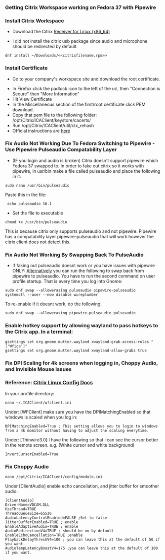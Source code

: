 ### Getting Citrix Workspace working on Fedora 37 with Pipewire

### Install Citrix Workspace
*  Download the Citrix [Receiver for Linux (x86_64)](https://www.citrix.com/downloads/citrix-receiver/linux/receiver-for-linux-latest.html)
 - I did not install the citrix usb package since audio and microphone should be redirected by default.

```
dnf install ~/Downloads/<<citrixfilename.rpm>>
```
### Install Certificate

* Go to your company's workspace site and download the root certificate. 
 - In Firefox click the padlock icon to the left of the url, then "Connection is Secure" then "More Information"
 - Hit View Certificate
 - In the Miscellaneous section of the first/root certificate click PEM download.
 - Copy that pem file to the following folder: /opt/Citrix/ICAClient/keystore/cacerts/ 
 - Run /opt/Citrix/ICAClient/util/ctx_rehash 
 - Official instructions are [here](https://support.citrix.com/article/CTX231524/citrix-workspace-app-for-linux-how-to-trust-a-ca-certificate)

### Fix Audio Not Working Due To Fedora Switching to Pipewire - Use Pipewire Pulseaudio Compatability Layer

*  (IF you login and audio is broken) Citrix doesn't support pipewire which Fedora 37 swapped to. In order to fake out citrix so it works with pipewire, in usr/bin make a file called pulseaudio and place the following in it:
```
sudo nano /usr/bin/pulseaudio 
```
Paste this in the file:
```
 echo pulseaudio 16.1
```

* Set the file to executable

```
chmod +x /usr/bin/pulseaudio
```

This is because citrix only supports pulseaudio and not pipewire. Pipewire has a compatability layer pipewire-pulseaudio that will work however the citrix client does not detect this.

### Fix Audio Not Working By Swapping Back To PulseAudio

* If faking out pulseaudio doesnt work or you have issues with pipewire ONLY:
[Alternatively](https://discussion.fedoraproject.org/t/how-do-i-switch-from-pulseaudio-to-pipewire-and-back/78093) you can run the following to swap back from pipewire to pulseaudio. You have to run the second command on user profile startup. That is every time you log into Gnome:
```
sudo dnf swap --allowerasing pulseaudio pipewire-pulseaudio
systemctl --user --now disable wireplumber
```

To re-enable if it doesnt work, do the following. 
```
sudo dnf swap --allowerasing pipewire-pulseaudio pulseaudio
```

### Enable hotkey support by allowing wayland to pass hotkeys to the Citrix app. In a terminal:

```
gsettings set org.gnome.mutter.wayland xwayland-grab-access-rules "['Wfica']"
gsettings set org.gnome.mutter.wayland xwayland-allow-grabs true
```

### Fix DPI Scaling for 4k screens when logging in, Choppy Audio, and Invisible Mouse Issues
### Reference: [Citrix Linux Config Docs](https://docs.citrix.com/en-us/citrix-workspace-app-for-linux/configure-xenapp.html)

In your profile directory:

```
nano ~/.ICAClient/wfclient.ini
```

Under: [WFClient] make sure you have the DPIMatchingEnabled so that windows is scaled when you log in:

```
DPIMatchingEnabled=True ; This setting allows you to login to windows from a 4k monitor without having to adjust the scaling everytime.

```

Under: [Thinwire3.0] I have the following so that i can see the cursor better in the remote screen. e.g. (White cursor and white background)
```
InvertCursorEnabled=True
```


### Fix Choppy Audio

```
nano /opt/Citrix/ICAClient/config/module.ini
```

Under [ClientAudio] enable echo cancellation, and jitter buffer for smoother audio:

```
[ClientAudio]
DriverName=VDCAM.DLL
UseThread=TRUE
ThreadQueueSize=65536
AudioLatencyControlEnabled=FALSE ;Set to false
JitterBufferEnabled=TRUE ; enable
EnableAdaptiveAudio=TRUE ; enable
AudioRedirectionV4=TRUE ; should be on by default
EnableEchoCancellation=TRUE ;enable
PlaybackDelayThreshV4=100 ; you can leave this at the default of 50 if you want.
AudioTempLatencyBoostV4=175 ;you can leave this at the default of 100  if you want.
```


